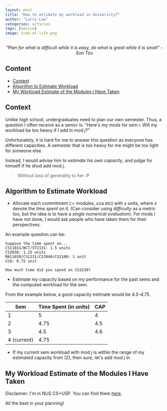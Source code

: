 ```yaml
---
layout: post
title: "How to estimate my workload in University?"
author: "Larry Law"
categories: articles
tags: [advice]
image: tree-of-life.png
---
```

<div align="center">
    <i>"Plan for what is difficult while it is easy, do what is great while it is small" - Sun Tzu</i>
</div>

<!-- omit in toc -->
## Content
- [Context](#context)
- [Algorithm to Estimate Workload](#algorithm-to-estimate-workload)
- [My Workload Estimate of the Modules I Have Taken](#my-workload-estimate-of-the-modules-i-have-taken)

## Context
Unlike high school, undergraduates need to plan our own semester. Thus, a question I often receive as a senior is: "Here's my mods for sem _i_. Will my workload be too heavy if I add in mod _j_?"

Unfortunately, it is hard for me to answer this question as everyone has different capacities. A semester that is too heavy for me might be too light for someone else.

Instead, I would advise him to _estimate his own capacity_, and judge for himself if he shud add mod _j_.

> Without loss of generality to her :P

## Algorithm to Estimate Workload
- Allocate each commitment (:= modules, cca etc) with _x_ units, where _x_ denote the _time spent_ on it. (Can consider using _difficulty_ as a metric too, but the idea is to have a _single numerical evaluation_). For mods I have not done, I would ask people who have taken them for their perspectives. 

An example question can be:

```
Suppose the time spent on...
CS1101S/WCT/ST2131: 1.5 units
CS2030: 1.25 units
MA1101R/CS1231/CS2040/CS2100: 1 unit
CCA: 0.75 unit

How much time did you spend on CS3230?
```


- Estimate my capacity based on my performance for the past sems and the computed workload for the sem. 

From the example below, a good capacity estimate would be _4.5-4.75_.

| Sem         | Time Spent (in units) | CAP |
|-------------|-----------------------|-----|
| 1           | 5                     | 4   |
| 2           | 4.75                  | 4.5 |
| 3           | 4.5                   | 4.6 |
| 4 (current) | 4.75                  |     |


- If my current sem workload with mod _j_ is within the range of my estimated capacity from (2), then sure, let's add mod _j_ in.

## My Workload Estimate of the Modules I Have Taken
Disclaimer: I'm in NUS CS+USP. You can find them [here](./uni-mod-workload.html).

All the best in your planning!
